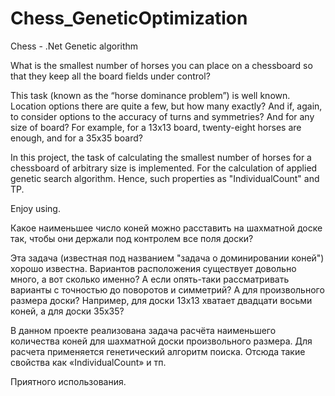 # Chess_GeneticOptimization
Chess - .Net Genetic algorithm

What is the smallest number of horses you can place on a chessboard so that they keep all the board fields under control?

This task (known as the “horse dominance problem”) is well known. Location options there are quite a few, but how many exactly? And if, again, to consider options to the accuracy of turns and symmetries? And for any size of board? For example, for a 13x13 board, twenty-eight horses are enough, and for a 35x35 board?

In this project, the task of calculating the smallest number of horses for a chessboard of arbitrary size is implemented. For the calculation of applied genetic search algorithm. Hence, such properties as "IndividualCount" and TP.

Enjoy using.

Какое наименьшее число коней можно расставить на шахматной доске так, чтобы они держали под контролем все поля доски?

Эта задача (известная под названием "задача о доминировании коней") хорошо известна. Вариантов расположения существует довольно много, а вот сколько именно? А если опять-таки рассматривать варианты с точностью до поворотов и симметрий? А для произвольного размера доски? Например, для доски 13x13 хватает двадцати восьми коней, а для доски 35x35?

В данном проекте реализована задача расчёта наименьшего количества коней для шахматной доски произвольного размера. Для расчета применяется генетический алгоритм поиска. Отсюда такие свойства как «IndividualCount» и тп.

Приятного использования.
